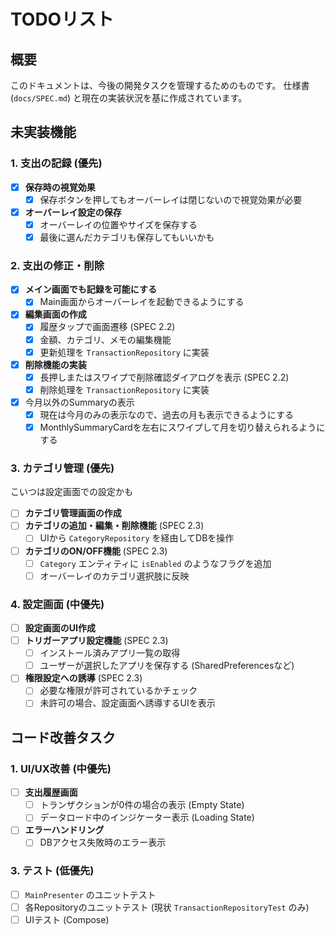 # TODOリスト

## 概要

このドキュメントは、今後の開発タスクを管理するためのものです。
仕様書 (`docs/SPEC.md`) と現在の実装状況を基に作成されています。

## 未実装機能

### 1. 支出の記録 (優先)

- [x] **保存時の視覚効果**
    - [x] 保存ボタンを押してもオーバーレイは閉じないので視覚効果が必要
- [x] **オーバーレイ設定の保存**
    - [x] オーバーレイの位置やサイズを保存する
    - [x] 最後に選んだカテゴリも保存してもいいかも

### 2. 支出の修正・削除

- [x] **メイン画面でも記録を可能にする**
    - [x] Main画面からオーバーレイを起動できるようにする
- [x] **編集画面の作成**
    - [x] 履歴タップで画面遷移 (SPEC 2.2)
    - [x] 金額、カテゴリ、メモの編集機能
    - [x] 更新処理を `TransactionRepository` に実装
- [x] **削除機能の実装**
    - [x] 長押しまたはスワイプで削除確認ダイアログを表示 (SPEC 2.2)
    - [x] 削除処理を `TransactionRepository` に実装
- [x] 今月以外のSummaryの表示
    - [x] 現在は今月のみの表示なので、過去の月も表示できるようにする
    - [x] MonthlySummaryCardを左右にスワイプして月を切り替えられるようにする

### 3. カテゴリ管理 (優先)

こいつは設定画面での設定かも

- [ ] **カテゴリ管理画面の作成**
- [ ] **カテゴリの追加・編集・削除機能** (SPEC 2.3)
    - [ ] UIから `CategoryRepository` を経由してDBを操作
- [ ] **カテゴリのON/OFF機能** (SPEC 2.3)
    - [ ] `Category` エンティティに `isEnabled` のようなフラグを追加
    - [ ] オーバーレイのカテゴリ選択肢に反映

### 4. 設定画面 (中優先)

- [ ] **設定画面のUI作成**
- [ ] **トリガーアプリ設定機能** (SPEC 2.3)
    - [ ] インストール済みアプリ一覧の取得
    - [ ] ユーザーが選択したアプリを保存する (SharedPreferencesなど)
- [ ] **権限設定への誘導** (SPEC 2.3)
    - [ ] 必要な権限が許可されているかチェック
    - [ ] 未許可の場合、設定画面へ誘導するUIを表示

## コード改善タスク

### 1. UI/UX改善 (中優先)

- [ ] **支出履歴画面**
    - [ ] トランザクションが0件の場合の表示 (Empty State)
    - [ ] データロード中のインジケーター表示 (Loading State)
- [ ] **エラーハンドリング**
    - [ ] DBアクセス失敗時のエラー表示

### 3. テスト (低優先)

- [ ] `MainPresenter` のユニットテスト
- [ ] 各Repositoryのユニットテスト (現状 `TransactionRepositoryTest` のみ)
- [ ] UIテスト (Compose)
